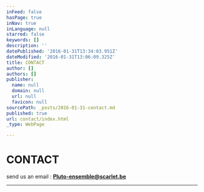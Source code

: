 ```yaml
---
inFeed: false
hasPage: true
inNav: true
inLanguage: null
starred: false
keywords: []
description: ''
datePublished: '2016-01-31T13:34:03.951Z'
dateModified: '2016-01-31T13:06:09.325Z'
title: CONTACT
author: []
authors: []
publisher:
  name: null
  domain: null
  url: null
  favicon: null
sourcePath: _posts/2016-01-31-contact.md
published: true
url: contact/index.html
_type: WebPage

---
```

# CONTACT

send us an email :          **Pluto-ensemble@scarlet.be**

****